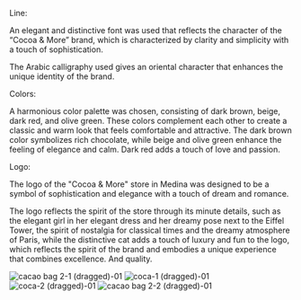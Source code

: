 Line:

An elegant and distinctive font was used that reflects the character of the “Cocoa & More” brand, which is characterized by clarity and simplicity with a touch of sophistication.

The Arabic calligraphy used gives an oriental character that enhances the unique identity of the brand.


Colors:

A harmonious color palette was chosen, consisting of dark brown, beige, dark red, and olive green. These colors complement each other to create a classic and warm look that feels comfortable and attractive. The dark brown color symbolizes rich chocolate, while beige and olive green enhance the feeling of elegance and calm. Dark red adds a touch of love and passion.


Logo:

The logo of the "Cocoa & More" store in Medina was designed to be a symbol of sophistication and elegance with a touch of dream and romance.

The logo reflects the spirit of the store through its minute details, such as the elegant girl in her elegant dress and her dreamy pose next to the Eiffel Tower, the spirit of nostalgia for classical times and the dreamy atmosphere of Paris, while the distinctive cat adds a touch of luxury and fun to the logo, which reflects the spirit of the brand and embodies a unique experience that combines excellence. And quality.

![cacao  bag 2-1 (dragged)-01](https://github.com/user-attachments/assets/a0060f6d-cdd5-41d5-bb52-cbefaf888b32)
![coca-1 (dragged)-01](https://github.com/user-attachments/assets/a40a54a2-8634-494a-af52-6a2e32c1ab7f)
![coca-2 (dragged)-01](https://github.com/user-attachments/assets/c08cd718-b063-4aeb-8eee-1d6de9306633)
![cacao  bag 2-2 (dragged)-01](https://github.com/user-attachments/assets/87c97b42-789d-4e2f-a10e-4a02aaf1ff40)
